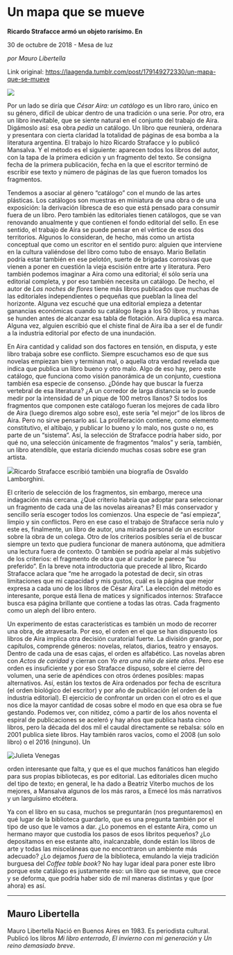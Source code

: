 # Un mapa que se mueve

**Ricardo Strafacce armó un objeto rarísimo. En**

30 de octubre de 2018 - Mesa de luz

_por Mauro Libertella_

Link original: https://laagenda.tumblr.com/post/179149272330/un-mapa-que-se-mueve

![](https://64.media.tumblr.com/ebdee672a53eeb40d769cceb985c36c4/tumblr_inline_phg03aG9mh1t6q87u_500.jpg)

Por un lado se diría que *César Aira: un catálogo* es un
libro raro, único en su género, difícil de ubicar dentro de una tradición o una
serie. Por otro, era un libro inevitable, que se siente natural en el conjunto
del trabajo de Aira. Digámoslo así: esa obra *pedía* un catálogo. Un libro
que reuniera, ordenara y presentara con cierta claridad la totalidad de páginas
de esa bomba a la literatura argentina. El trabajo lo hizo Ricardo Strafacce y
lo publicó Mansalva. Y el método es el siguiente: aparecen todos los libros del
autor, con la tapa de la primera edición y un fragmento del texto. Se consigna
fecha de la primera publicación, fecha en la que el escritor terminó de
escribir ese texto y número de páginas de las que fueron tomados los fragmentos.

Tendemos a asociar al
género “catálogo” con el mundo de las artes plásticas. Los catálogos son
muestras en miniatura de una obra o de una exposición: la derivación libresca
de eso que está pensado para consumir fuera de un libro. Pero también las
editoriales tienen catálogos, que se van renovando anualmente y que contienen
el fondo editorial del sello. En ese sentido, el trabajo de Aira se puede
pensar en el vértice de esos dos territorios. Algunos lo consideran, de hecho,
más como un artista conceptual que como un escritor en el sentido puro: alguien
que interviene en la cultura valiéndose del libro como tubo de ensayo. Mario
Bellatin podría estar también en ese pelotón, suerte de brigadas corrosivas que
vienen a poner en cuestión la vieja escisión entre arte y literatura. Pero
también podemos imaginar a Aira como una editorial; él sólo sería una editorial
completa, y por eso también necesita un catálogo. De hecho, el autor de *Las
noches de flores* tiene más libros publicados que muchas de las editoriales independientes
o pequeñas que pueblan la línea del horizonte. Alguna vez escuché que una
editorial empieza a detentar ganancias económicas cuando su catálogo llega a
los 50 libros, y muchas se hunden antes de alcanzar esa tabla de flotación.
Aira duplica esa marca. Alguna vez, alguien escribió que el chiste final de
Aira iba a ser el de fundir a la industria editorial por efecto de una
inundación.

En Aira cantidad y
calidad son dos factores en tensión, en disputa, y este libro trabaja sobre ese
conflicto. Siempre escuchamos eso de que sus novelas empiezan bien y terminan
mal, o aquella otra verdad revelada que indica que publica un libro bueno y
otro malo. Algo de eso hay, pero este catálogo, que funciona como visión
panorámica de un conjunto, cuestiona también esa especie de consenso. ¿Dónde
hay que buscar la fuerza vertebral de esa literatura? ¿A un corredor de larga
distancia se lo puede medir por la intensidad de un pique de 100 metros llanos?
Si todos los fragmentos que componen este catálogo fueran los mejores de cada
libro de Aira (luego diremos algo sobre eso), este sería “el mejor” de los
libros de Aira. Pero no sirve pensarlo así. La proliferación contiene, como
elemento constitutivo, el altibajo, y publicar lo bueno y lo malo, nos guste o
no, es parte de un  “sistema”. Así, la
selección de Strafacce podría haber sido, por qué no, una selección únicamente
de fragmentos “malos” y sería, también, un libro atendible, que estaría
diciendo muchas cosas sobre ese gran artista.

![](https://64.media.tumblr.com/7d8246acac1d0e131ad3c9f0bd681fde/tumblr_inline_phg03b3z7J1t6q87u_500.png)Ricardo Strafacce escribió también una biografía de Osvaldo Lamborghini.





El criterio de
selección de los fragmentos, sin embargo, merece una indagación más cercana.
¿Qué criterio habría que adoptar para seleccionar un fragmento de cada una de
las novelas aireanas? El más conservador y sencillo sería escoger todos los
comienzos. Una especie de “así empieza”, limpio y sin conflictos. Pero en ese caso el trabajo de Strafacce sería nulo y este es, finalmente, un libro de
autor, una mirada personal de un escritor sobre la obra de un colega. Otro de
los criterios posibles sería el de buscar siempre un texto que pudiera
funcionar de manera autónoma, que admitiera una lectura fuera de contexto. O
también se podría apelar al más subjetivo de los criterios: el fragmento de
obra que al curador le parece “su preferido”. En la breve nota  introductoria que precede al libro, Ricardo
Strafacce aclara que “me he arrogado la potestad de decir, sin otras
limitaciones que mi capacidad y mis gustos, cuál es la página que mejor expresa
a cada uno de los libros de César Aira”. La elección del método es interesante,
porque está llena de matices y significados internos: Strafacce busca esa
página brillante que contiene a todas las otras. Cada fragmento como un aleph
del libro entero. 

Un experimento de
estas características es también un modo de recorrer una obra, de atravesarla.
Por eso, el orden en el que se han dispuesto los libros de Aira implica otra
decisión curatorial fuerte. La división grande, por capítulos, comprende
géneros: novelas, relatos, diarios, teatro y ensayos. Dentro de cada una de
esas cajas, el orden es alfabético. Las novelas abren con *Actos de caridad*
y cierran con *Yo era una niña de siete años*. Pero ese orden es
insuficiente y por eso Strafacce dispuso, sobre el cierre del volumen, una
serie de apéndices con otros órdenes posibles: mapas alternativos. Así, están
los textos de Aira ordenados por fecha de escritura (el orden biológico del
escritor) y por año de publicación (el orden de la industria editorial). El
ejercicio de confrontar un orden con el otro es el que nos dice la mayor
cantidad de cosas sobre el modo en que esa obra se fue gestando. Podemos ver,
con nitidez, cómo a partir de los años noventa el espiral de publicaciones se
aceleró y hay años que publica hasta cinco libros, pero la década del dos mil
el caudal directamente se rebalsa: sólo en 2001 publica siete libros. Hay
también raros vacíos, como el 2008 (un solo libro) o el 2016 (ninguno). Un

![Julieta Venegas](https://64.media.tumblr.com/6ed7c709845f26d383f7cb890e006222/tumblr_inline_phg03bkjr21t6q87u_500.jpg)

orden interesante que falta, y que es el que muchos fanáticos han elegido para
sus propias bibliotecas, es por editorial. Las editoriales dicen mucho del tipo
de texto; en general, le ha dado a Beatriz Viterbo muchos de los mejores, a
Mansalva algunos de los más raros, a Emecé los más narrativos y un larguísimo
etcétera.

Ya con el libro en su
casa, muchos se preguntarán (nos preguntaremos) en qué lugar de la biblioteca
guardarlo, que es una pregunta también por el tipo de uso que le vamos a dar.
¿Lo ponemos en el estante Aira, como un hermano mayor que custodia los pasos de
esos libritos pequeños? ¿Lo depositamos en ese estante alto, inalcanzable,
donde están los libros de arte y todas las misceláneas que no encontraron un
ambiente más adecuado? ¿Lo dejamos *fuera*
de la biblioteca, emulando la vieja tradición burguesa del *Coffee table book*? No hay lugar ideal para poner este libro porque
este catálogo es justamente eso: un libro que se mueve, que crece y se deforma,
que podría haber sido de mil maneras distintas y que (por ahora) es así.   



---

Mauro Libertella
----------------

Mauro Libertella Nació en Buenos Aires en 1983. Es periodista cultural. Publicó los libros *Mi libro enterrado*, *El invierno con mi generación* y *Un reino demasiado breve*. 


